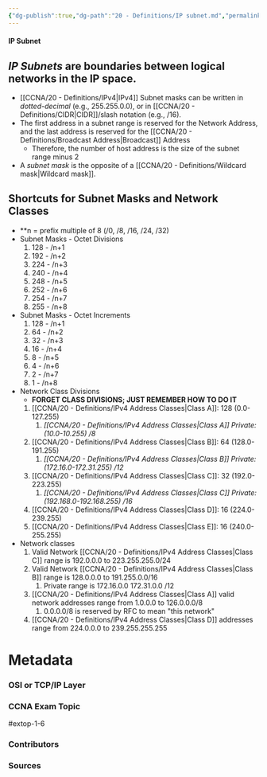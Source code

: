 ```yaml
---
{"dg-publish":true,"dg-path":"20 - Definitions/IP subnet.md","permalink":"/20-definitions/ip-subnet/","tags":["defs_ccna"]}
---
```


#### IP Subnet
*IP Subnets* are boundaries between logical networks in the IP space.
- 
- [[CCNA/20 - Definitions/IPv4\|IPv4]] Subnet masks can be written in *dotted-decimal* (e.g., 255.255.0.0), or in [[CCNA/20 - Definitions/CIDR\|CIDR]]/slash notation (e.g., /16).
- The first address in a subnet range is reserved for the Network Address, and the last address is reserved for the [[CCNA/20 - Definitions/Broadcast Address\|Broadcast]] Address
	- Therefore, the number of host address is the size of the subnet range minus 2
- A *subnet mask* is the opposite of a [[CCNA/20 - Definitions/Wildcard mask\|Wildcard mask]]. 

## Shortcuts for Subnet Masks and Network Classes
- **n = prefix multiple of 8 (/0, /8, /16, /24, /32)
- Subnet Masks - Octet Divisions
	1. 128 - /n+1
	2. 192 - /n+2
	3. 224 - /n+3
	4. 240 - /n+4
	5. 248 - /n+5
	6. 252 - /n+6
	7. 254 - /n+7
	8. 255 - /n+8
- Subnet Masks - Octet Increments
	1. 128 - /n+1
	2. 64 - /n+2
	3. 32 - /n+3
	4. 16 - /n+4
	5. 8 - /n+5
	6. 4 - /n+6
	7. 2 - /n+7
	8. 1 - /n+8
- Network Class Divisions
	- **FORGET CLASS DIVISIONS; JUST REMEMBER HOW TO DO IT**
	1. [[CCNA/20 - Definitions/IPv4 Address Classes\|Class A]]: 128 (0.0-127.255)
		1. *[[CCNA/20 - Definitions/IPv4 Address Classes\|Class A]] Private: (10.0-10.255) /8*
	2. [[CCNA/20 - Definitions/IPv4 Address Classes\|Class B]]: 64 (128.0-191.255)
		1. *[[CCNA/20 - Definitions/IPv4 Address Classes\|Class B]] Private: (172.16.0-172.31.255) /12*
	3. [[CCNA/20 - Definitions/IPv4 Address Classes\|Class C]]: 32 (192.0-223.255)
		1. *[[CCNA/20 - Definitions/IPv4 Address Classes\|Class C]] Private: (192.168.0-192.168.255) /16*
	4. [[CCNA/20 - Definitions/IPv4 Address Classes\|Class D]]: 16 (224.0-239.255)
	5. [[CCNA/20 - Definitions/IPv4 Address Classes\|Class E]]: 16 (240.0-255.255)
- Network classes
	1. Valid Network [[CCNA/20 - Definitions/IPv4 Address Classes\|Class C]] range is 192.0.0.0 to 223.255.255.0/24
	2. Valid Network [[CCNA/20 - Definitions/IPv4 Address Classes\|Class B]] range is 128.0.0.0 to 191.255.0.0/16
		1. Private range is 172.16.0.0 172.31.0.0 /12
	3. [[CCNA/20 - Definitions/IPv4 Address Classes\|Class A]] valid network addresses range from 1.0.0.0 to 126.0.0.0/8
		1. 0.0.0.0/8 is reserved by RFC to mean "this network"
	4. [[CCNA/20 - Definitions/IPv4 Address Classes\|Class D]] addresses range from 224.0.0.0 to 239.255.255.255

# Metadata
### OSI or TCP/IP Layer

### CCNA Exam Topic
#extop-1-6
### Contributors

### Sources
